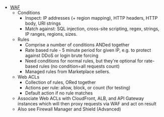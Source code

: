 * [WAF](https://aws.amazon.com/waf/faqs/)
    * Conditions
        + Inspect: IP addresses (+ region mapping), HTTP headers, HTTP body, URI strings
        + Match against: SQL injection, cross-site scripting, regex, strings, IP ranges, regions, sizes.
    * Rules
        + Comprise a number of conditions ANDed together
        + Rate based rule - 5 minute period for given IP, e.g. to protect against DDoS or login brute forcing
        + Need conditions for normal rules, but they're optional for rate-based rules (no condition=all requests count)
        + Managed rules from Marketplace sellers.
    * Web ACLs
        + Collection of rules, ORed together
        + Actions per rule: allow, block, or count (for testing)
        + Default action if no rule matches
    + Associate Web ACLs with CloudFront, ALB, and API Gateway instances which will then proxy requests via WAF and act on result
    + Also see Firewall Manager and Shield (Advanced)
